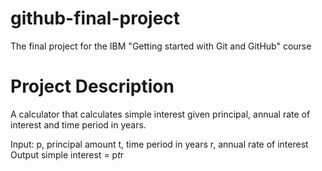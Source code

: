 # github-final-project

The final project for the IBM "Getting started with Git and GitHub" course

# Project Description
A calculator that calculates simple interest given principal, annual rate of interest and time period in years.

Input:
   p, principal amount
   t, time period in years
   r, annual rate of interest
Output
   simple interest = p*t*r
